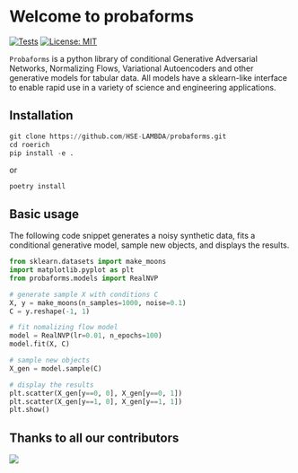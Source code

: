 # Welcome to probaforms

[![Tests](https://github.com/HSE-LAMBDA/probaforms/actions/workflows/tests.yml/badge.svg)](https://github.com/HSE-LAMBDA/probaforms/actions/workflows/tests.yml)
[![License: MIT](https://img.shields.io/badge/License-MIT-yellow.svg)](https://opensource.org/licenses/MIT)

`Probaforms` is a python library of conditional Generative Adversarial Networks, Normalizing Flows, Variational Autoencoders and other generative models for tabular data. All models have a sklearn-like interface to enable rapid use in a variety of science and engineering applications.

## Installation

```python
git clone https://github.com/HSE-LAMBDA/probaforms.git
cd roerich
pip install -e .
```

or

```
poetry install
```

## Basic usage

The following code snippet generates a noisy synthetic data, fits a conditional generative model, sample new objects, and displays the results.

```python
from sklearn.datasets import make_moons
import matplotlib.pyplot as plt
from probaforms.models import RealNVP

# generate sample X with conditions C
X, y = make_moons(n_samples=1000, noise=0.1)
C = y.reshape(-1, 1)

# fit nomalizing flow model
model = RealNVP(lr=0.01, n_epochs=100)
model.fit(X, C)

# sample new objects
X_gen = model.sample(C)

# display the results
plt.scatter(X_gen[y==0, 0], X_gen[y==0, 1])
plt.scatter(X_gen[y==1, 0], X_gen[y==1, 1])
plt.show()
```

## Thanks to all our contributors

<a href="https://github.com/HSE-LAMBDA/probaforms/graphs/contributors">
  <img src="https://contributors-img.web.app/image?repo=HSE-LAMBDA/probaforms" />
</a>
